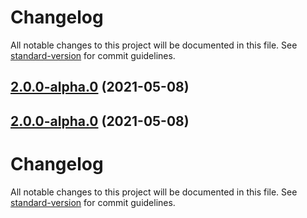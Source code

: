 # Changelog

All notable changes to this project will be documented in this file. See [standard-version](https://github.com/conventional-changelog/standard-version) for commit guidelines.

## [2.0.0-alpha.0](https://github.com/snowyu/boolean-type.js/compare/v0.1.1...v2.0.0-alpha.0) (2021-05-08)

## [2.0.0-alpha.0](https://github.com/snowyu/boolean-type.js/compare/v0.1.1...v2.0.0-alpha.0) (2021-05-08)

# Changelog

All notable changes to this project will be documented in this file. See [standard-version](https://github.com/conventional-changelog/standard-version) for commit guidelines.
